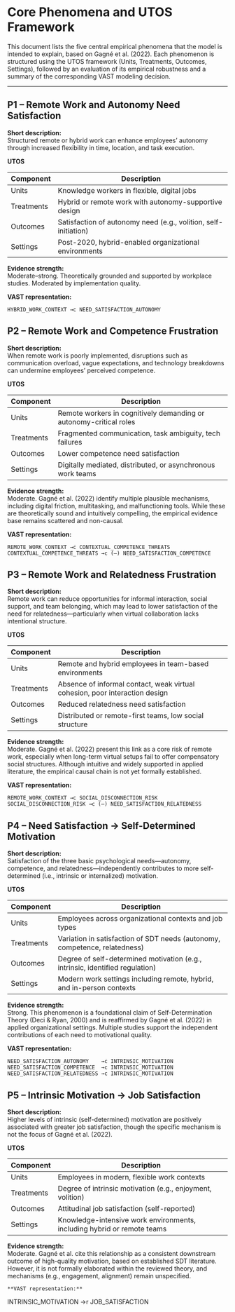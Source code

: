 # Core Phenomena and UTOS Framework

This document lists the five central empirical phenomena that the model is intended to explain, based on Gagné et al. (2022). Each phenomenon is structured using the UTOS framework (Units, Treatments, Outcomes, Settings), followed by an evaluation of its empirical robustness and a summary of the corresponding VAST modeling decision.

---

## **P1 – Remote Work and Autonomy Need Satisfaction**

**Short description:**  
Structured remote or hybrid work can enhance employees’ autonomy through increased flexibility in time, location, and task execution.

**UTOS**

| Component | Description |
|----------|-------------|
| Units | Knowledge workers in flexible, digital jobs |
| Treatments | Hybrid or remote work with autonomy-supportive design |
| Outcomes | Satisfaction of autonomy need (e.g., volition, self-initiation) |
| Settings | Post-2020, hybrid-enabled organizational environments |

**Evidence strength:**  
Moderate–strong. Theoretically grounded and supported by workplace studies. Moderated by implementation quality.

**VAST representation:**
```plaintext
HYBRID_WORK_CONTEXT →c NEED_SATISFACTION_AUTONOMY
```

## **P2 – Remote Work and Competence Frustration** 

**Short description:**  
When remote work is poorly implemented, disruptions such as communication overload, vague expectations, and technology breakdowns can undermine employees’ perceived competence.

**UTOS**

| Component | Description |
|----------|-------------|
| Units | Remote workers in cognitively demanding or autonomy-critical roles |
| Treatments | Fragmented communication, task ambiguity, tech failures |
| Outcomes | Lower competence need satisfaction |
| Settings | Digitally mediated, distributed, or asynchronous work teams |

**Evidence strength:**  
Moderate. Gagné et al. (2022) identify multiple plausible mechanisms, including digital friction, multitasking, and malfunctioning tools. While these are theoretically sound and intuitively compelling, the empirical evidence base remains scattered and non-causal.

**VAST representation:**
```plaintext
REMOTE_WORK_CONTEXT →c CONTEXTUAL_COMPETENCE_THREATS
CONTEXTUAL_COMPETENCE_THREATS →c (–) NEED_SATISFACTION_COMPETENCE
```
## P3 – Remote Work and Relatedness Frustration

**Short description:**  
Remote work can reduce opportunities for informal interaction, social support, and team belonging, which may lead to lower satisfaction of the need for relatedness—particularly when virtual collaboration lacks intentional structure.

**UTOS**

| Component | Description |
|----------|-------------|
| Units | Remote and hybrid employees in team-based environments |
| Treatments | Absence of informal contact, weak virtual cohesion, poor interaction design |
| Outcomes | Reduced relatedness need satisfaction |
| Settings | Distributed or remote-first teams, low social structure |

**Evidence strength:**  
Moderate. Gagné et al. (2022) present this link as a core risk of remote work, especially when long-term virtual setups fail to offer compensatory social structures. Although intuitive and widely supported in applied literature, the empirical causal chain is not yet formally established.

**VAST representation:**
```plaintext
REMOTE_WORK_CONTEXT →c SOCIAL_DISCONNECTION_RISK
SOCIAL_DISCONNECTION_RISK →c (–) NEED_SATISFACTION_RELATEDNESS
```
## P4 – Need Satisfaction → Self-Determined Motivation

**Short description:**  
Satisfaction of the three basic psychological needs—autonomy, competence, and relatedness—independently contributes to more self-determined (i.e., intrinsic or internalized) motivation.

**UTOS**

| Component | Description |
|----------|-------------|
| Units | Employees across organizational contexts and job types |
| Treatments | Variation in satisfaction of SDT needs (autonomy, competence, relatedness) |
| Outcomes | Degree of self-determined motivation (e.g., intrinsic, identified regulation) |
| Settings | Modern work settings including remote, hybrid, and in-person contexts |

**Evidence strength:**  
Strong. This phenomenon is a foundational claim of Self-Determination Theory (Deci & Ryan, 2000) and is reaffirmed by Gagné et al. (2022) in applied organizational settings. Multiple studies support the independent contributions of each need to motivational quality.

**VAST representation:**
```plaintext
NEED_SATISFACTION_AUTONOMY    →c INTRINSIC_MOTIVATION
NEED_SATISFACTION_COMPETENCE  →c INTRINSIC_MOTIVATION
NEED_SATISFACTION_RELATEDNESS →c INTRINSIC_MOTIVATION
```
## P5 – Intrinsic Motivation → Job Satisfaction

**Short description:**  
Higher levels of intrinsic (self-determined) motivation are positively associated with greater job satisfaction, though the specific mechanism is not the focus of Gagné et al. (2022).

**UTOS**

| Component | Description |
|----------|-------------|
| Units | Employees in modern, flexible work contexts |
| Treatments | Degree of intrinsic motivation (e.g., enjoyment, volition) |
| Outcomes | Attitudinal job satisfaction (self-reported) |
| Settings | Knowledge-intensive work environments, including hybrid or remote teams |

**Evidence strength:**  
Moderate. Gagné et al. cite this relationship as a consistent downstream outcome of high-quality motivation, based on established SDT literature. However, it is not formally elaborated within the reviewed theory, and mechanisms (e.g., engagement, alignment) remain unspecified.
```plaintext
**VAST representation:**
```
INTRINSIC_MOTIVATION →r JOB_SATISFACTION





